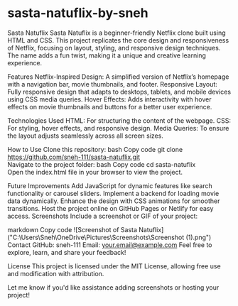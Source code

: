 # sasta-natuflix-by-sneh

Sasta Natuflix
Sasta Natuflix is a beginner-friendly Netflix clone built using HTML and CSS. This project replicates the core design and responsiveness of Netflix, focusing on layout, styling, and responsive design techniques. The name adds a fun twist, making it a unique and creative learning experience.

Features
Netflix-Inspired Design: A simplified version of Netflix’s homepage with a navigation bar, movie thumbnails, and footer.
Responsive Layout: Fully responsive design that adapts to desktops, tablets, and mobile devices using CSS media queries.
Hover Effects: Adds interactivity with hover effects on movie thumbnails and buttons for a better user experience.

Technologies Used
HTML: For structuring the content of the webpage.
CSS: For styling, hover effects, and responsive design.
Media Queries: To ensure the layout adjusts seamlessly across all screen sizes.

How to Use
Clone this repository:
bash
Copy code
git clone https://github.com/sneh-111/sasta-natuflix.git  
Navigate to the project folder:
bash
Copy code
cd sasta-natuflix  
Open the index.html file in your browser to view the project.

Future Improvements
Add JavaScript for dynamic features like search functionality or carousel sliders.
Implement a backend for loading movie data dynamically.
Enhance the design with CSS animations for smoother transitions.
Host the project online on GitHub Pages or Netlify for easy access.
Screenshots
Include a screenshot or GIF of your project:

markdown
Copy code
![Screenshot of Sasta Natuflix]("C:\Users\Sneh\OneDrive\Pictures\Screenshots\Screenshot (1).png")  
Contact
GitHub: sneh-111
Email: your.email@example.com
Feel free to explore, learn, and share your feedback!

License
This project is licensed under the MIT License, allowing free use and modification with attribution.

Let me know if you'd like assistance adding screenshots or hosting your project!






